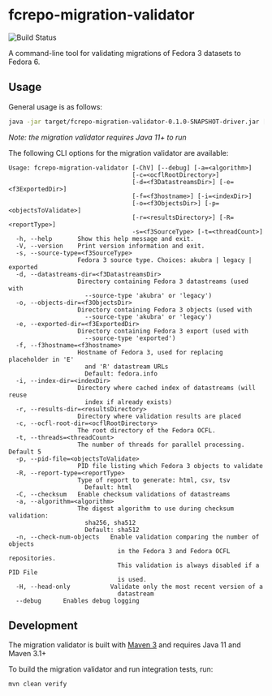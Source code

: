 # fcrepo-migration-validator

![Build Status](https://github.com/fcrepo-exts/fcrepo-migration-validator/workflows/Java%20CI%20with%20Maven/badge.svg)

A command-line tool for validating migrations of Fedora 3 datasets to Fedora 6.

## Usage

General usage is as follows:

```bash
java -jar target/fcrepo-migration-validator-0.1.0-SNAPSHOT-driver.jar [cli options | --help]
```

_Note: the migration validator requires Java 11+ to run_

The following CLI options for the migration validator are available:

```
Usage: fcrepo-migration-validator [-ChV] [--debug] [-a=<algorithm>]
                                  [-c=<ocflRootDirectory>]   
                                  [-d=<f3DatastreamsDir>] [-e=<f3ExportedDir>]
                                  [-f=<f3hostname>] [-i=<indexDir>]
                                  [-o=<f3ObjectsDir>] [-p=<objectsToValidate>]
                                  [-r=<resultsDirectory>] [-R=<reportType>]
                                  -s=<f3SourceType> [-t=<threadCount>]
  -h, --help       Show this help message and exit.
  -V, --version    Print version information and exit.
  -s, --source-type=<f3SourceType>
                   Fedora 3 source type. Choices: akubra | legacy | exported
  -d, --datastreams-dir=<f3DatastreamsDir>
                   Directory containing Fedora 3 datastreams (used with
                     --source-type 'akubra' or 'legacy')
  -o, --objects-dir=<f3ObjectsDir>
                   Directory containing Fedora 3 objects (used with
                     --source-type 'akubra' or 'legacy')
  -e, --exported-dir=<f3ExportedDir>
                   Directory containing Fedora 3 export (used with
                     --source-type 'exported')
  -f, --f3hostname=<f3hostname>
                   Hostname of Fedora 3, used for replacing placeholder in 'E'
                     and 'R' datastream URLs
                     Default: fedora.info
  -i, --index-dir=<indexDir>
                   Directory where cached index of datastreams (will reuse
                     index if already exists)
  -r, --results-dir=<resultsDirectory>
                   Directory where validation results are placed
  -c, --ocfl-root-dir=<ocflRootDirectory>
                   The root directory of the Fedora OCFL.
  -t, --threads=<threadCount>
                   The number of threads for parallel processing. Default 5
  -p, --pid-file=<objectsToValidate>
                   PID file listing which Fedora 3 objects to validate
  -R, --report-type=<reportType>
                   Type of report to generate: html, csv, tsv
                     Default: html
  -C, --checksum   Enable checksum validations of datastreams
  -a, --algorithm=<algorithm>
                   The digest algorithm to use during checksum validation:
                     sha256, sha512
                     Default: sha512
  -n, --check-num-objects   Enable validation comparing the number of objects
                              in the Fedora 3 and Fedora OCFL repositories.
                              This validation is always disabled if a PID File
                              is used.
  -H, --head-only           Validate only the most recent version of a
                              datastream
  --debug      Enables debug logging
```

## Development

The migration validator is built with [Maven 3](https://maven.apache.org) and requires Java 11 and Maven 3.1+

To build the migration validator and run integration tests, run:

```bash
mvn clean verify
```
